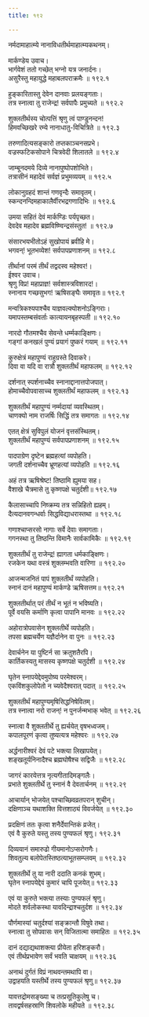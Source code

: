 ```yaml
---
title: १९२

---
```

नर्मदामाहात्म्ये नानाविधतीर्थमाहात्म्यकथनम्।  
  
मार्कण्डेय उवाच।  
भार्गवेशं ततो गच्छेत् भग्नो यत्र जनार्दनः।  
असुरैस्तु महायुद्धे महाबलपराक्रमैः ॥ १९२.१  
  
हुङ्कारितास्तु देवेन दानवाः प्रलयङ्गताः।  
तत्र स्नात्वा तु राजेन्द्र! सर्वपापैः प्रमुच्यते ॥ १९२.२  
  
शुक्लतीर्थस्य चोत्पत्तिं श्रृणु त्वं पाण्डुनन्दन!  
हिमवच्छिखरे रम्ये नानाधातु-विचित्रिते ॥ १९२.३  
  
तरुणादित्यसङ्कारो तप्तकाञ्चनसप्रभे।  
वज्रस्फटिकसोपाने चित्रवेदी शिलातले ॥ १९२.४  
  
जाम्बूनदमये दिव्ये नानापुष्पोपशोभिते।  
तत्रासीनं महादेवं सर्वज्ञं प्रभुमव्ययम् ॥ १९२.५  
  
लोकानुग्रहदं शान्तं गणवृन्दैः समावृतम्।  
स्कन्दनन्दिमहाकालैर्वीरभद्रगणादिभिः ॥ १९२.६  
  
उमया सहितं देवं मार्कण्डिः पर्यपृच्छत।  
देवदेव महादेव ब्रह्मविष्ण्विन्द्रसंस्तुत! ॥ १९२.७  
  
संसारभयभीतोऽहं सुखोपायं ब्रवीहि मे।  
भगवन्! भूतभव्येश! सर्वपापप्रणाशनम् ॥ १९२.८  
  
तीर्थानां परमं तीर्थं तद्वदस्व महेश्वर!।  
ईश्वर उवाच।  
श्रृणु विप्र! महाप्राज्ञ! सर्वशास्त्रविशारद!।  
स्नानाय गच्छसुभग! ऋषिसङ्घैः समावृतः॥ १९२.९  
  
मन्वत्रिकश्यपाश्चैव याज्ञवल्क्योशनोऽङ्गिराः।  
यमापस्तम्बसंवर्ताः कात्यायनबृहस्पती ॥ १९२.१०  
  
नारदो गौतमश्चैव सेवन्ते धर्म्मकाङ्क्षिणः।  
गङ्गां कनखलं पुण्यं प्रयागं पुष्करं गयाम् ॥ १९२.११  
  
कुरुक्षेत्रं महापुण्यं राहुग्रस्ते दिवाकरे।  
दिवा वा यदि वा रात्रौ शुक्लतीर्थं महाफलम् ॥ १९२.१२  
  
दर्शनात् स्पर्शनाच्चैव स्नानाद्दानात्तपोजपात्।  
होमाच्चैवोपवासाच्च शुक्लतीर्थं महाफलम् ॥ १९२.१३  
  
शुक्लतीर्थं महापुण्यं नर्म्मदायां व्यवस्थितम्।  
चाणक्यो नाम राजर्षिः सिद्धिं तत्र समागतः ॥ १९२.१४  
  
एतत् क्षेत्रं सुविपुलं योजनं वृत्तसंस्थितम्।  
शुक्लतीर्थं महापुण्यं सर्वपापप्रणाशनम् ॥ १९२.१५  
  
पादपाग्रेण दृष्टेन ब्रह्महत्यां व्यपोहति।  
जगती दर्शनाच्चैव भ्रूणहत्यां व्यपोहति ॥ १९२.१६  
  
अहं तत्र ऋषिश्रेष्ट! तिष्ठामि ह्युमया सह।  
वैशाखे चैत्रमासे तु कृष्णपक्षे चतुर्दशी॥ १९२.१७  
  
कैलासाच्चापि निष्क्रम्य तत्र सन्निहितो ह्यहम्।  
दैत्यदानवगन्धर्वाः सिद्धविद्याधरास्तथा ॥ १९२.१८  
  
गणाश्चाप्सरसो नागाः सर्वे देवाः समागताः।  
गगनस्था तु तिष्ठन्ति विमानैः सार्वकामिकैः ॥ १९२.१९  
  
शुक्लतीर्थं तु राजेन्द्र! ह्यागता धर्मकाङ्क्षिणः।  
रजकेन यथा वस्त्रं शुक्लम्भवति वारिणा ॥ १९२.२०  
  
आजन्मजनितं पापं शुक्लतीर्थं व्यपोहति।  
स्नानं दानं महापुण्यं मार्कण्डे ऋषिसत्तम॥ १९२.२१  
  
शुक्लतीर्थात् परं तीर्थं न भूतं न भविष्यति।  
पूर्वे वयसि कर्माणि कृत्वा पापानि मानवः ॥ १९२.२२  
  
अहोरात्रोपवासेन शुक्लतीर्थे व्यपोहति।  
तपसा ब्रह्मचर्येण यज्ञैर्दानेन वा पुनः ॥ १९२.२३  
  
देवार्चनेन या पुष्टिर्न सा क्रतुशतैरपि।  
कार्तिकस्यतु मासस्य कृष्णपक्षे चतुर्दशी ॥ १९२.२४  
  
घृतेन स्नापयेद्देवमुपोष्य परमेश्वरम्।  
एकविंशकुलोपेतो न च्यवेदैश्वरात् पदात् ॥ १९२.२५  
  
शुक्लतीर्थं महापुण्यमृषिसिद्धनिषेवितम्।  
तत्र स्नात्वा नरो राजन्! न पुनर्जन्मभाक् भवेत् ॥ १९२.२६  
  
स्नात्वा वै शुक्लतीर्थे तु ह्यर्चयेत् वृषभध्वजम्।  
कपालपूरणं कृत्वा तुष्यत्यत्र महेश्वरः ॥ १९२.२७  
  
अर्द्धनारीश्वरं देवं पटे भक्त्या लिखापयेत्।  
शङ्खतूर्यनिनादैश्च ब्रह्मघोषैश्च सद्विजैः ॥ १९२.२८  
  
जागरं कारयेत्तत्र नृत्यगीतादिमङ्गलैः।  
प्रभाते शुक्लतीर्थे तु स्नानं वै देवतार्चनम् ॥ १९२.२९  
  
आचार्यान् भोजयेत् पश्चाच्छिवव्रतपरान् शुचीन्।  
दक्षिणाञ्च यथाशक्ति वित्तशाठ्यं विवर्जयेत् ॥ १९२.३०  
  
प्रदक्षिणं ततः कृत्वा शनैर्देवान्तिकं व्रजेत्।  
एवं वै कुरुते यस्तु तस्य पुण्यफलं श्रृणु। १९२.३१  
  
दिव्ययानं समारुढो गीयमानोऽप्सरोगणैः।  
शिवतुल्य बलोपेतस्तिष्ठत्याभूतसम्प्लवम् ॥ १९२.३२  
  
शुक्लतीर्थे तु या नारी ददाति कनकं शुभम्।  
घृतेन स्नापयेद्देवं कुमारं चापि पूजयेत्॥ १९२.३३  
  
एवं या कुरुते भक्त्या तस्याः पुण्यफलं श्रृणु।  
मोदते शर्वलोकस्था यावदिन्द्राश्चतुर्दश ॥ १९२.३४  
  
पौर्णमास्यां चतुर्दश्यां सङ्क्रान्तौ विषुवे तथा।  
स्नात्वा तु सोपवासः सन् विजितात्मा समाहितः ॥ १९२.३५  
  
दानं दद्याद्यथाशक्त्या प्रीयेता हरिशङ्करौ।  
एवं तीर्थप्रभावेण सर्वं भवति चाक्षयम् ॥ १९२.३६  
  
अनाथं दुर्गतं विप्रं नाथवन्तमथापि वा।  
उद्वाहयति यस्तीर्थे तस्य पुण्यफलं श्रृणु॥ १९२.३७  
  
यावत्तद्रोमसङ्ख्या च तत्प्रसूतिकुलेषु च।  
तावद्वर्षसहस्राणि शिवलोके महीयते ॥ १९२.३८